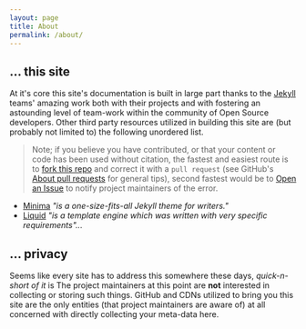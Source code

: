 ```yaml
---
layout: page
title: About
permalink: /about/
---
```


## ... this site


At it's core this site's documentation is built in large part thanks to the [Jekyll][jekyll-docs] teams' amazing work both with their projects and with fostering an astounding level of team-work within the community of Open Source developers. Other third party resources utilized in building this site are (but probably not limited to) the following unordered list.


> Note; if you believe you have contributed, or that your content or code has been used without citation, the fastest and easiest route is to [fork this repo][this-repo] and correct it with a `pull request` (see GitHub's [About pull requests][about-pull-requests] for general tips), second fastest would be to [Open an Issue][got-issues] to notify project maintainers of the error.


- [Minima][theme] _"is a one-size-fits-all Jekyll theme for writers."_
- [Liquid][liquid] _"is a template engine which was written with very specific requirements"..._


## ... privacy


Seems like every site has to address this somewhere these days, _quick-n-short of it_ is The project maintainers at this point are __not__ interested in collecting or storing such things. GitHub and CDNs utilized to bring you this site are the only entities (that project maintainers are aware of) at all concerned with directly collecting your meta-data here.


[jekyll-docs]: https://jekyllrb.com/docs/home
[this-repo]: https://github.com/S0AndS0/Jekyll_Admin/
[got-issues]: https://github.com/S0AndS0/Jekyll_Admin/issues/
[theme]: https://github.com/jekyll/minima
[liquid]: https://github.com/Shopify/liquid
[about-pull-requests]: https://help.github.com/en/articles/about-pull-requests
